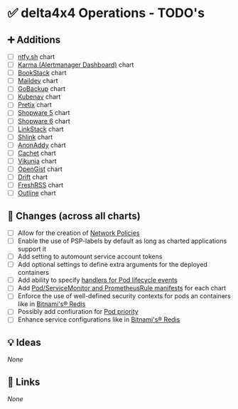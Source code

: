 # ✅ delta4x4 Operations - TODO's

## ➕ Additions

- [ ] [ntfy.sh](https://ntfy.sh) chart
- [ ] [Karma (Alertmanager Dashboard)](https://github.com/prymitive/karma) chart
- [ ] [BookStack](https://www.bookstackapp.com/) chart
- [ ] [Maildev](https://github.com/maildev/maildev) chart
- [ ] [GoBackup](https://gobackup.github.io/) chart
- [ ] [Kubenav](https://github.com/kubenav/kubenav) chart
- [ ] [Pretix](https://pretix.eu/about/de/) chart
- [ ] [Shopware 5](https://github.com/shopware5/shopware) chart
- [ ] [Shopware 6](https://github.com/shopware/shopware) chart
- [ ] [LinkStack](https://linkstack.org/) chart
- [ ] [Shlink](https://shlink.io/) chart
- [ ] [AnonAddy](https://addy.io/) chart
- [ ] [Cachet](https://cachethq.io/) chart
- [ ] [Vikunja](https://vikunja.io/) chart
- [ ] [OpenGist](https://github.com/thomiceli/opengist) chart
- [ ] [Drift](https://github.com/MaxLeiter/Drift) chart
- [ ] [FreshRSS](https://freshrss.org/index.html) chart
- [ ] [Outline](https://www.getoutline.com/) chart

## 🔁 Changes (across all charts)

- [ ] Allow for the creation of [Network Policies](https://kubernetes.io/docs/concepts/services-networking/network-policies/)
- [ ] Enable the use of PSP-labels by default as long as charted applications support it
- [ ] Add setting to automount service account tokens
- [ ] Add optional settings to define extra arguments for the deployed containers
- [ ] Add ability to specify [handlers for Pod lifecycle events](https://kubernetes.io/docs/tasks/configure-pod-container/attach-handler-lifecycle-event/)
- [ ] Add [Pod/ServiceMonitor and PrometheusRule manifests](https://prometheus-operator.dev/docs/operator/api/) for each chart
- [ ] Enforce the use of well-defined security contexts for pods an containers like in [Bitnami's&reg; Redis](https://github.com/bitnami/charts/blob/main/bitnami/redis/values.yaml)
- [ ] Possibly add confiuration for [Pod priority](https://kubernetes.io/docs/concepts/scheduling-eviction/pod-priority-preemption/)
- [ ] Enhance service configurations like in [Bitnami's&reg; Redis](https://github.com/bitnami/charts/blob/main/bitnami/redis/values.yaml#L517)

## 💡 Ideas

*None*

## 🔗 Links

*None*
